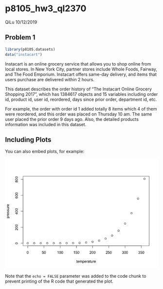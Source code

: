 p8105\_hw3\_ql2370
================
QiLu
10/12/2019

## Problem 1

``` r
library(p8105.datasets)
data("instacart")
```

Instacart is an online grocery service that allows you to shop online
from local stores. In New York City, partner stores include Whole Foods,
Fairway, and The Food Emporium. Instacart offers same-day delivery, and
items that users purchase are delivered within 2 hours.

This dataset describes the order history of “The Instacart Online
Grocery Shopping 2017”, which has 1384617 objects and 15 variables
including order id, product id, user id, reordered, days since prior
order, department id, etc.

For example, the order with order id 1 added totally 8 items which 4 of
them were reordered, and this order was placed on Thursday 10 am. The
same user placed the prior order 9 days ago. Also, the detailed products
information was included in this dataset.

## Including Plots

You can also embed plots, for example:

![](p8105_hw3_ql2370_files/figure-gfm/pressure-1.png)<!-- -->

Note that the `echo = FALSE` parameter was added to the code chunk to
prevent printing of the R code that generated the plot.
